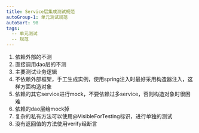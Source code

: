 ```yaml
---
title: Service层集成测试规范
autoGroup-1: 单元测试规范
autoSort: 98
tags:
  -- 单元测试
  -- 规范
---
```

1. 依赖外部的不测
2. 直接调用dao层的不测
3. 主要测试业务逻辑
4. 不依赖外部框架，手工生成实例，使用spring注入时最好采用构造器注入，这样方面构造对象
5. 依赖的其它service进行mock，不要依赖过多service，否则构造对象时很困难
6. 依赖的dao层给mock掉
7. 复杂的私有方法可以使用@VisibleForTesting标识，进行单独的测试
8. 没有返回值的方法使用verify经断言